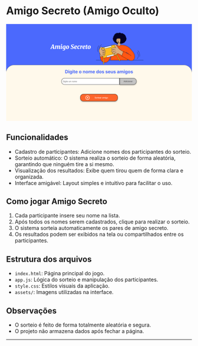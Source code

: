 # Amigo Secreto (Amigo Oculto)

<img src="assets/projeto-final.png" alt="Projeto final"/>

## Funcionalidades
- Cadastro de participantes: Adicione nomes dos participantes do sorteio.
- Sorteio automático: O sistema realiza o sorteio de forma aleatória, garantindo que ninguém tire a si mesmo.
- Visualização dos resultados: Exibe quem tirou quem de forma clara e organizada.
- Interface amigável: Layout simples e intuitivo para facilitar o uso.

## Como jogar Amigo Secreto
1. Cada participante insere seu nome na lista.
2. Após todos os nomes serem cadastrados, clique para realizar o sorteio.
3. O sistema sorteia automaticamente os pares de amigo secreto.
4. Os resultados podem ser exibidos na tela ou compartilhados entre os participantes.

## Estrutura dos arquivos
- `index.html`: Página principal do jogo.
- `app.js`: Lógica do sorteio e manipulação dos participantes.
- `style.css`: Estilos visuais da aplicação.
- `assets/`: Imagens utilizadas na interface.

## Observações
- O sorteio é feito de forma totalmente aleatória e segura.
- O projeto não armazena dados após fechar a página.

---

